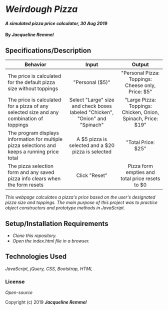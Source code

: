 # _Weirdough Pizza_

#### _A simulated pizza price calculator, 30 Aug 2019_

#### By _**Jacqueline Remmel**_

## Specifications/Description

| Behavior | Input | Output |
| ------------- |:-------------:| :-----------:|
| The price is calculated for the default pizza size without toppings | "Personal ($5)" | "Personal Pizza: Toppings: Cheese only, Price: $5" |
| The price is calculated for a pizza of any selected size and any combination of toppings | Select "Large" size and check boxes labeled "Chicken", "Onion" and "Spinach" | "Large Pizza: Toppings: Chicken, Onion, Spinach, Price: $19" |
| The program displays information for multiple pizza selections and keeps a running price total | A $5 pizza is selected and a $20 pizza is selected | "Total Price: $25" |
| The pizza selection form and any saved pizza info clears when the form resets | Click "Reset" | Pizza form empties and total price resets to $0 |

_This webpage calculates a pizza's price based on the user's designated pizza size and toppings. The main purpose of this project was to practice object constructors and prototype methods in JavaScript._

## Setup/Installation Requirements

* _Clone this repository._
* _Open the index.html file in a browser._

## Technologies Used

_JavaScript, jQuery, CSS, Bootstrap, HTML_

### License

*Open-source*

Copyright (c) 2019 **_Jacqueline Remmel_**
